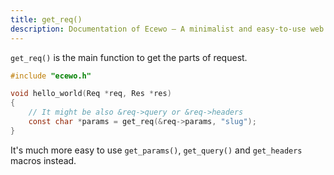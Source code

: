 ```yaml
---
title: get_req()
description: Documentation of Ecewo — A minimalist and easy-to-use web framework for C
---
```


`get_req()` is the main function to get the parts of request.

```c
#include "ecewo.h"

void hello_world(Req *req, Res *res)
{
    // It might be also &req->query or &req->headers
    const char *params = get_req(&req->params, "slug");
}
```

It's much more easy to use `get_params()`, `get_query()` and `get_headers` macros instead.
